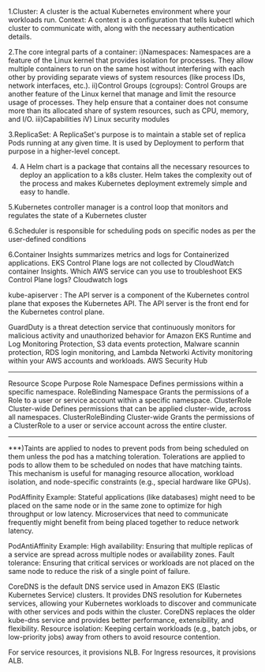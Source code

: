 1.Cluster: A cluster is the actual Kubernetes environment where your workloads run.
Context: A context is a configuration that tells kubectl which cluster to communicate with, along with the necessary authentication details.

2.The core integral parts of a container:
    i)Namespaces: Namespaces are a feature of the Linux kernel that provides isolation for processes. They allow multiple containers to run on the same host without interfering with each other by providing separate views of system resources (like process IDs, network interfaces, etc.).
    ii)Control Groups (cgroups): Control Groups are another feature of the Linux kernel that manage and limit the resource usage of processes. They help ensure that a container does not consume more than its allocated share of system resources, such as CPU, memory, and I/O.
    iii)Capabilities
    iV) Linux security modules


3.ReplicaSet: A ReplicaSet's purpose is to maintain a stable set of replica Pods running at any given time. It is used by Deployment to perform that purpose in a higher-level concept.

4. A Helm chart is a package that contains all the necessary resources to deploy an application to a k8s cluster. Helm takes the complexity out of the process and makes Kubernetes deployment extremely simple and easy to handle.

5.Kubernetes controller manager is a control loop that monitors and regulates the state of a Kubernetes cluster

6.Scheduler is responsible for scheduling pods on specific nodes as per the user-defined conditions

6.Container Insights summarizes metrics and logs for Containerized applications. EKS Control Plane logs are not collected by CloudWatch container Insights.
Which AWS service can you use to troubleshoot EKS Control Plane logs?  Cloudwatch logs

kube-apiserver : The API server is a component of the Kubernetes control plane that exposes the Kubernetes API. The API server is the front end for the Kubernetes control plane.

GuardDuty is a threat detection service that continuously monitors for malicious activity and unauthorized behavior for Amazon EKS Runtime and Log Monitoring Protection, S3 data events protection, Malware scannin protection, RDS login monitoring, and Lambda Networki Activity monitoring within your AWS accounts and workloads.
AWS Security Hub

______________________________________________________________________________________________________________________________________________
Resource	        Scope	        Purpose
Role	            Namespace	    Defines permissions within a specific namespace.
RoleBinding	        Namespace	    Grants the permissions of a Role to a user or service account within a specific namespace.
ClusterRole	        Cluster-wide	Defines permissions that can be applied cluster-wide, across all namespaces.
ClusterRoleBinding	Cluster-wide	Grants the permissions of a ClusterRole to a user or service account across the entire cluster.
________________________________________________________________________________________________________________________________________

***)Taints are applied to nodes to prevent pods from being scheduled on them unless the pod has a matching toleration.
Tolerations are applied to pods to allow them to be scheduled on nodes that have matching taints.
This mechanism is useful for managing resource allocation, workload isolation, and node-specific constraints (e.g., special hardware like GPUs).


PodAffinity Example:
    Stateful applications (like databases) might need to be placed on the same node or in the same zone to optimize for high throughput or low latency.
    Microservices that need to communicate frequently might benefit from being placed together to reduce network latency.

PodAntiAffinity Example:
    High availability: Ensuring that multiple replicas of a service are spread across multiple nodes or availability zones.
    Fault tolerance: Ensuring that critical services or workloads are not placed on the same node to reduce the risk of a single point of failure.

CoreDNS is the default DNS service used in Amazon EKS (Elastic Kubernetes Service) clusters. It provides DNS resolution for Kubernetes services, allowing your Kubernetes workloads to discover and communicate with other services and pods within the cluster. CoreDNS replaces the older kube-dns service and provides better performance, extensibility, and flexibility.
    Resource isolation: Keeping certain workloads (e.g., batch jobs, or low-priority jobs) away from others to avoid resource contention.


For service resources, it provisions NLB.
For Ingress resources, it provisions ALB.
